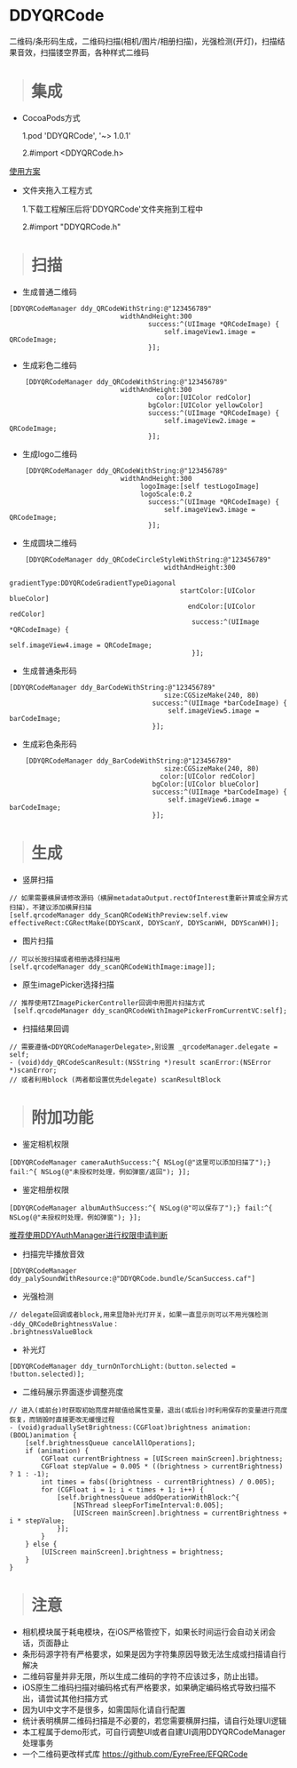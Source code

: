 # DDYQRCode
二维码/条形码生成，二维码扫描(相机/图片/相册扫描)，光强检测(开灯)，扫描结果音效，扫描镂空界面，各种样式二维码


> # 集成

* CocoaPods方式 

  1.pod 'DDYQRCode', '~> 1.0.1' 
 
  2.#import <DDYQRCode.h>

[使用方案](https://github.com/starainDou/DDYQRCode)

* 文件夹拖入工程方式
  
  1.下载工程解压后将'DDYQRCode'文件夹拖到工程中

  2.#import "DDYQRCode.h"

> # 扫描

* 生成普通二维码

```
[DDYQRCodeManager ddy_QRCodeWithString:@"123456789"
                            widthAndHeight:300
                                   success:^(UIImage *QRCodeImage) {
                                       self.imageView1.image = QRCodeImage;
                                   }];
```

  * 生成彩色二维码

```
    [DDYQRCodeManager ddy_QRCodeWithString:@"123456789"
                            widthAndHeight:300
                                     color:[UIColor redColor]
                                   bgColor:[UIColor yellowColor]
                                   success:^(UIImage *QRCodeImage) {
                                       self.imageView2.image = QRCodeImage;
                                   }];
```

  * 生成logo二维码
```
    [DDYQRCodeManager ddy_QRCodeWithString:@"123456789"
                            widthAndHeight:300
                                 logoImage:[self testLogoImage]
                                 logoScale:0.2
                                   success:^(UIImage *QRCodeImage) {
                                       self.imageView3.image = QRCodeImage;
                                   }];
```

  * 生成圆块二维码
```
    [DDYQRCodeManager ddy_QRCodeCircleStyleWithString:@"123456789"
                                       widthAndHeight:300
                                         gradientType:DDYQRCodeGradientTypeDiagonal
                                           startColor:[UIColor blueColor]
                                             endColor:[UIColor redColor]
                                              success:^(UIImage *QRCodeImage) {
                                                  self.imageView4.image = QRCodeImage;
                                              }];
```                                              

  * 生成普通条形码
```
[DDYQRCodeManager ddy_BarCodeWithString:@"123456789"
                                       size:CGSizeMake(240, 80)
                                    success:^(UIImage *barCodeImage) {
                                        self.imageView5.image = barCodeImage;
                                    }];
```

  * 生成彩色条形码
```    
    [DDYQRCodeManager ddy_BarCodeWithString:@"123456789"
                                       size:CGSizeMake(240, 80)
                                      color:[UIColor redColor]
                                    bgColor:[UIColor blueColor]
                                    success:^(UIImage *barCodeImage) {
                                        self.imageView6.image = barCodeImage;
                                    }];
```                                    
    

> # 生成


  * 竖屏扫描

```
// 如果需要横屏请修改源码（横屏metadataOutput.rectOfInterest重新计算或全屏方式扫描），不建议添加横屏扫描
[self.qrcodeManager ddy_ScanQRCodeWithPreview:self.view effectiveRect:CGRectMake(DDYScanX, DDYScanY, DDYScanWH, DDYScanWH)];
```

  * 图片扫描

```
// 可以长按扫描或者相册选择扫描用
[self.qrcodeManager ddy_scanQRCodeWithImage:image]];
```

  * 原生imagePicker选择扫描

```
// 推荐使用TZImagePickerController回调中用图片扫描方式
 [self.qrcodeManager ddy_scanQRCodeWithImagePickerFromCurrentVC:self];
```

  * 扫描结果回调

```
// 需要遵循<DDYQRCodeManagerDelegate>,别设置 _qrcodeManager.delegate = self;
- (void)ddy_QRCodeScanResult:(NSString *)result scanError:(NSError *)scanError;
// 或者利用block (两者都设置优先delegate) scanResultBlock
```

> # 附加功能

  * 鉴定相机权限

```
[DDYQRCodeManager cameraAuthSuccess:^{ NSLog(@"这里可以添加扫描了");} fail:^{ NSLog(@"未授权时处理，例如弹窗/返回"); }];
```

  * 鉴定相册权限

```
[DDYQRCodeManager albumAuthSuccess:^{ NSLog(@"可以保存了");} fail:^{ NSLog(@"未授权时处理，例如弹窗"); }];
```

[推荐使用DDYAuthManager进行权限申请判断](https://github.com/RainOpen/DDYAuthManager)

  * 扫描完毕播放音效

```
[DDYQRCodeManager ddy_palySoundWithResource:@"DDYQRCode.bundle/ScanSuccess.caf"]
```

  * 光强检测

```
// delegate回调或者block,用来显隐补光灯开关，如果一直显示则可以不用光强检测
-ddy_QRCodeBrightnessValue：
.brightnessValueBlock
```

  * 补光灯

```
[DDYQRCodeManager ddy_turnOnTorchLight:(button.selected = !button.selected)];
```

  * 二维码展示界面逐步调整亮度
  
```
// 进入(或前台)时获取初始亮度并赋值给属性变量，退出(或后台)时利用保存的变量进行亮度恢复，而销毁时直接更改无缓慢过程
- (void)graduallySetBrightness:(CGFloat)brightness animation:(BOOL)animation {
    [self.brightnessQueue cancelAllOperations];
    if (animation) {
        CGFloat currentBrightness = [UIScreen mainScreen].brightness;
        CGFloat stepValue = 0.005 * ((brightness > currentBrightness) ? 1 : -1);
        int times = fabs((brightness - currentBrightness) / 0.005);
        for (CGFloat i = 1; i < times + 1; i++) {
            [self.brightnessQueue addOperationWithBlock:^{
                [NSThread sleepForTimeInterval:0.005];
                [UIScreen mainScreen].brightness = currentBrightness + i * stepValue;
            }];
        }
    } else {
        [UIScreen mainScreen].brightness = brightness;
    }
}
```


> # 注意

 *  相机模块属于耗电模块，在iOS严格管控下，如果长时间运行会自动关闭会话，页面静止
 *  条形码源字符有严格要求，如果是因为字符集原因导致无法生成或扫描请自行解决
 *  二维码容量并非无限，所以生成二维码的字符不应该过多，防止出错。
 *  iOS原生二维码扫描对编码格式有严格要求，如果确定编码格式导致扫描不出，请尝试其他扫描方式
 *  因为UI中文字不是很多，如需国际化请自行配置
 *  统计表明横屏二维码扫描是不必要的，若您需要横屏扫描，请自行处理UI逻辑
 *  本工程属于demo形式，可自行调整UI或者自建UI调用DDYQRCodeManager处理事务
 *  一个二维码更改样式库 https://github.com/EyreFree/EFQRCode
